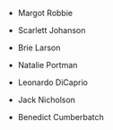 - Margot Robbie
- Scarlett Johanson
- Brie Larson
- Natalie Portman

- Leonardo DiCaprio
- Jack Nicholson
- Benedict Cumberbatch
